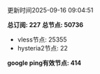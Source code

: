 更新时间2025-09-16 09:04:51

**总订阅: 227**
**总节点: 50736**
- vless节点: 25355
- hysteria2节点: 22

**google ping有效节点: 414**
